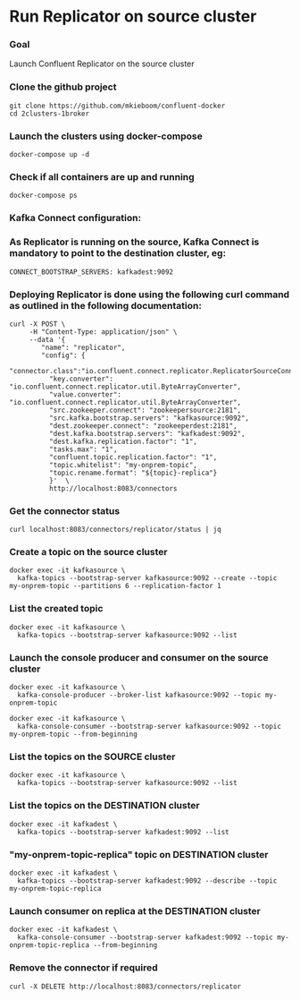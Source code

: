 # Run Replicator on source cluster

### Goal
Launch Confluent Replicator on the source cluster 

### Clone the github project
```
git clone https://github.com/mkieboom/confluent-docker
cd 2clusters-1broker
```

### Launch the clusters using docker-compose
```
docker-compose up -d
```

### Check if all containers are up and running
```
docker-compose ps
```

### Kafka Connect configuration:
### As Replicator is running on the source, Kafka Connect is mandatory to point to the destination cluster, eg:
```
CONNECT_BOOTSTRAP_SERVERS: kafkadest:9092
```

### Deploying Replicator is done using the following curl command as outlined in the following documentation:
```
curl -X POST \
     -H "Content-Type: application/json" \
     --data '{
        "name": "replicator",
        "config": {
          "connector.class":"io.confluent.connect.replicator.ReplicatorSourceConnector",
          "key.converter": "io.confluent.connect.replicator.util.ByteArrayConverter",
          "value.converter": "io.confluent.connect.replicator.util.ByteArrayConverter",
          "src.zookeeper.connect": "zookeepersource:2181",
          "src.kafka.bootstrap.servers": "kafkasource:9092",
          "dest.zookeeper.connect": "zookeeperdest:2181",
          "dest.kafka.bootstrap.servers": "kafkadest:9092",
          "dest.kafka.replication.factor": "1",
          "tasks.max": "1",
          "confluent.topic.replication.factor": "1",
          "topic.whitelist": "my-onprem-topic",
          "topic.rename.format": "${topic}-replica"}
          }'  \
          http://localhost:8083/connectors
```


### Get the connector status
```
curl localhost:8083/connectors/replicator/status | jq
```

### Create a topic on the source cluster
```
docker exec -it kafkasource \
  kafka-topics --bootstrap-server kafkasource:9092 --create --topic my-onprem-topic --partitions 6 --replication-factor 1
```

### List the created topic
```
docker exec -it kafkasource \
  kafka-topics --bootstrap-server kafkasource:9092 --list
```

### Launch the console producer and consumer on the source cluster
```
docker exec -it kafkasource \
  kafka-console-producer --broker-list kafkasource:9092 --topic my-onprem-topic
```

```
docker exec -it kafkasource \
  kafka-console-consumer --bootstrap-server kafkasource:9092 --topic my-onprem-topic --from-beginning
```

### List the topics on the SOURCE cluster
```
docker exec -it kafkasource \
  kafka-topics --bootstrap-server kafkasource:9092 --list
```

### List the topics on the DESTINATION cluster
```
docker exec -it kafkadest \
  kafka-topics --bootstrap-server kafkadest:9092 --list
```

### "my-onprem-topic-replica" topic on DESTINATION cluster
```
docker exec -it kafkadest \
  kafka-topics --bootstrap-server kafkadest:9092 --describe --topic my-onprem-topic-replica
```

### Launch consumer on replica at the DESTINATION cluster
```
docker exec -it kafkadest \
  kafka-console-consumer --bootstrap-server kafkadest:9092 --topic my-onprem-topic-replica --from-beginning
```


### Remove the connector if required
```
curl -X DELETE http://localhost:8083/connectors/replicator
```